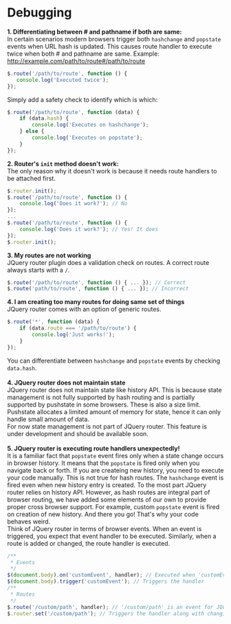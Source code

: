 # Debugging

<b>1. Differentiating between \# and pathname if both are same:</b><br/>
In certain scenarios modern browsers trigger both <code>hashchange</code> and <code>popstate</code> events when URL hash is updated. This causes route handler to execute twice when both \# and pathname are same.
Example: http://example.com/path/to/route#/path/to/route
```js
$.route('/path/to/route', function () {
   console.log('Executed twice');
});
```
Simply add a safety check to identify which is which:
```js
$.route('/path/to/route', function (data) {
    if (data.hash) {
        console.log('Executes on hashchange');
    } else {
        console.log('Executes on popstate');
    }
});
```
<b>2. Router's <code>init</code> method doesn't work:</b><br/>
The only reason why it doesn't work is because it needs route handlers to be attached first.
```js
$.router.init();
$.route('/path/to/route', function () {
    console.log('Does it work?'); // No
});
...
$.route('/path/to/route', function () {
    console.log('Does it work?'); // Yes! It does
});
$.router.init();
```
<b>3. My routes are not working</b><br/>
JQuery router plugin does a validation check on routes. A correct route always starts with a <code>/</code>.
```js
$.route('/path/to/route', function () { ... }); // Correct
$.route('path/to/route', function () { ... }); // Incorrect
```
<b>4. I am creating too many routes for doing same set of things</b><br/>
JQuery router comes with an option of generic routes.
```js
$.route('*', function (data) {
    if (data.route === '/path/to/route') {
        console.log('Just works!');
    }
});
```
You can differentiate between <code>hashchange</code> and <code>popstate</code> events by checking <code>data.hash</code>.<br/><br/>
<b>4. JQuery router does not maintain state</b><br/>
JQuery router does not maintain state like history API. This is because state management is not fully supported by hash routing and is partially supported by pushstate in some browsers. These is also a size limit. Pushstate allocates a limited amount of memory for state, hence it can only handle small amount of data.<br/>
For now state management is not part of JQuery router. This feature is under development and should be available soon.<br/><br/>
<b>5. JQuery router is executing route handlers unexpectedly!</b><br/>
It is a familiar fact that ``popstate`` event fires only when a state change occurs in browser history. It means that the ``popstate`` is fired only when you navigate back or forth. If you are createing new history, you need to execute your code manually. This is not true for hash routes. The ``hashchange`` event is fired even when new history entry is created. To the most part JQuery router relies on history API. However, as hash routes are integral part of browser routing, we have added some elements of our own to provide proper cross browser support. For example, custom ``popstate`` event is fired on creation of new history. And there you go! That's why your code behaves weird.<br/>
Think of JQuery router in terms of browser events. When an event is triggered, you expect that event handler to be executed. Similarly, when a route is added or changed, the route handler is executed.
```js
/**
 * Events
 */
$(document.body).on('customEvent', handler); // Executed when 'customEvent' is triggered
$(document.body).trigger('customEvent'); // Triggers the handler
/**
 * Routes
 */
$.route('/custom/path', handler); // '/custom/path' is an event for JQuery router and a path for your browser history API
$.router.set('/custom/path'); // Triggers the handler along with changing the browser history
```
